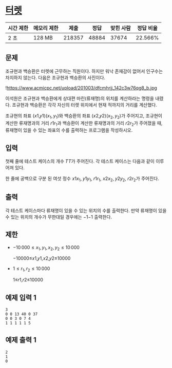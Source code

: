 

# [터렛](https://www.acmicpc.net/problem/1002)

| 시간 제한 | 메모리 제한 | 제출 | 정답 | 맞힌 사람 | 정답 비율 |
| --- | --- | --- | --- | --- | --- |
| 2 초 | 128 MB | 218357 | 48884 | 37674 | 22.566% |

## 문제

조규현과 백승환은 터렛에 근무하는 직원이다. 하지만 워낙 존재감이 없어서 인구수는 차지하지 않는다. 다음은 조규현과 백승환의 사진이다.

!https://www.acmicpc.net/upload/201003/dfcmhrjj_142c3w76qg8_b.jpg

이석원은 조규현과 백승환에게 상대편 마린(류재명)의 위치를 계산하라는 명령을 내렸다. 조규현과 백승환은 각각 자신의 터렛 위치에서 현재 적까지의 거리를 계산했다.

조규현의 좌표 (𝑥1,𝑦1)$(x_1, y_1)$와 백승환의 좌표 (𝑥2,𝑦2)$(x_2, y_2)$가 주어지고, 조규현이 계산한 류재명과의 거리 𝑟1$r_1$과 백승환이 계산한 류재명과의 거리 𝑟2$r_2$가 주어졌을 때, 류재명이 있을 수 있는 좌표의 수를 출력하는 프로그램을 작성하시오.

## 입력

첫째 줄에 테스트 케이스의 개수 𝑇$T$가 주어진다. 각 테스트 케이스는 다음과 같이 이루어져 있다.

한 줄에 공백으로 구분 된 여섯 정수 𝑥1$x_1$, 𝑦1$y_1$, 𝑟1$r_1$, 𝑥2$x_2$, 𝑦2$y_2$, 𝑟2$r_2$가 주어진다.

## 출력

각 테스트 케이스마다 류재명이 있을 수 있는 위치의 수를 출력한다. 만약 류재명이 있을 수 있는 위치의 개수가 무한대일 경우에는 −1$-1$ 출력한다.

## 제한

- $-10\,000 ≤ x_1, y_1, x_2, y_2 ≤ 10\,000$
    
    −10000≤𝑥1,𝑦1,𝑥2,𝑦2≤10000
    
- $1 ≤ r_1, r_2 ≤ 10\,000$
    
    1≤𝑟1,𝑟2≤10000
    

## 예제 입력 1

```
3
0 0 13 40 0 37
0 0 3 0 7 4
1 1 1 1 1 5

```

## 예제 출력 1

```
2
1
0
```
